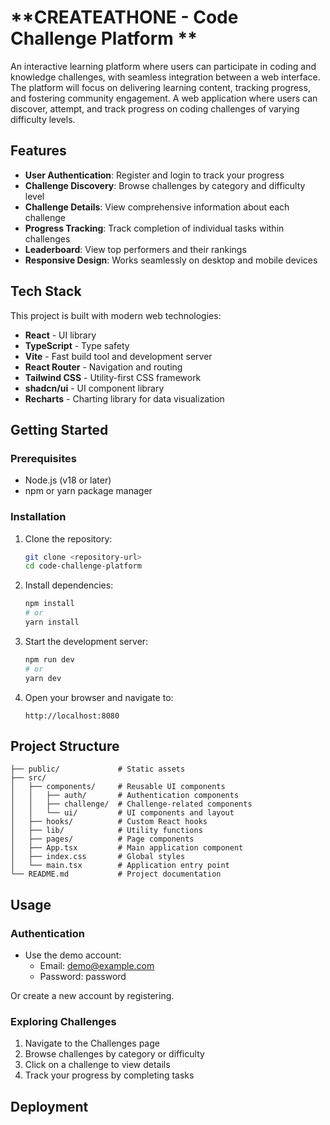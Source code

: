 

# **CREATEATHONE - Code Challenge Platform **  

An interactive learning platform where users can participate in coding and knowledge challenges, with seamless integration between a web interface. The platform will focus on delivering learning content, tracking progress, and fostering community engagement.
A web application where users can discover, attempt, and track progress on coding challenges of varying difficulty levels.

## Features

- **User Authentication**: Register and login to track your progress
- **Challenge Discovery**: Browse challenges by category and difficulty level
- **Challenge Details**: View comprehensive information about each challenge
- **Progress Tracking**: Track completion of individual tasks within challenges
- **Leaderboard**: View top performers and their rankings
- **Responsive Design**: Works seamlessly on desktop and mobile devices

## Tech Stack

This project is built with modern web technologies:

- **React** - UI library
- **TypeScript** - Type safety
- **Vite** - Fast build tool and development server
- **React Router** - Navigation and routing
- **Tailwind CSS** - Utility-first CSS framework
- **shadcn/ui** - UI component library
- **Recharts** - Charting library for data visualization

## Getting Started

### Prerequisites

- Node.js (v18 or later)
- npm or yarn package manager

### Installation

1. Clone the repository:
   ```sh
   git clone <repository-url>
   cd code-challenge-platform
   ```

2. Install dependencies:
   ```sh
   npm install
   # or
   yarn install
   ```

3. Start the development server:
   ```sh
   npm run dev
   # or
   yarn dev
   ```

4. Open your browser and navigate to:
   ```
   http://localhost:8080
   ```

## Project Structure

```
├── public/             # Static assets
├── src/
│   ├── components/     # Reusable UI components
│   │   ├── auth/       # Authentication components
│   │   ├── challenge/  # Challenge-related components
│   │   └── ui/         # UI components and layout
│   ├── hooks/          # Custom React hooks
│   ├── lib/            # Utility functions
│   ├── pages/          # Page components
│   ├── App.tsx         # Main application component
│   ├── index.css       # Global styles
│   └── main.tsx        # Application entry point
└── README.md           # Project documentation
```

## Usage

### Authentication

- Use the demo account:
  - Email: demo@example.com
  - Password: password

Or create a new account by registering.

### Exploring Challenges

1. Navigate to the Challenges page
2. Browse challenges by category or difficulty
3. Click on a challenge to view details
4. Track your progress by completing tasks 

## **Deployment**  
